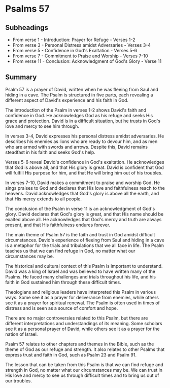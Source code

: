 # Psalms 57

## Subheadings

* From verse 1 - Introduction: Prayer for Refuge - Verses 1-2
* From verse 3 - Personal Distress amidst Adversaries - Verses 3-4
* From verse 5 - Confidence in God's Exaltation - Verses 5-6
* From verse 7 - Commitment to Praise and Worship - Verses 7-10
* From verse 11 - Conclusion: Acknowledgment of God's Glory - Verse 11

## Summary

Psalm 57 is a prayer of David, written when he was fleeing from Saul and hiding in a cave. The Psalm is structured in five parts, each revealing a different aspect of David's experience and his faith in God.

The introduction of the Psalm in verses 1-2 shows David's faith and confidence in God. He acknowledges God as his refuge and seeks His grace and protection. David is in a difficult situation, but he trusts in God's love and mercy to see him through.

In verses 3-4, David expresses his personal distress amidst adversaries. He describes his enemies as lions who are ready to devour him, and as men who are armed with swords and arrows. Despite this, David remains steadfast in his faith and seeks God's help.

Verses 5-6 reveal David's confidence in God's exaltation. He acknowledges that God is above all, and that His glory is great. David is confident that God will fulfill His purpose for him, and that He will bring him out of his troubles.

In verses 7-10, David makes a commitment to praise and worship God. He sings praises to God and declares that His love and faithfulness reach to the heavens. David acknowledges that God's glory is above all the earth, and that His mercy extends to all people.

The conclusion of the Psalm in verse 11 is an acknowledgment of God's glory. David declares that God's glory is great, and that His name should be exalted above all. He acknowledges that God's mercy and truth are always present, and that His faithfulness endures forever.

The main theme of Psalm 57 is the faith and trust in God amidst difficult circumstances. David's experience of fleeing from Saul and hiding in a cave is a metaphor for the trials and tribulations that we all face in life. The Psalm teaches us that we can find refuge in God, no matter what our circumstances may be. 

The historical and cultural context of this Psalm is important to understand. David was a king of Israel and was believed to have written many of the Psalms. He faced many challenges and trials throughout his life, and his faith in God sustained him through these difficult times.

Theologians and religious leaders have interpreted this Psalm in various ways. Some see it as a prayer for deliverance from enemies, while others see it as a prayer for spiritual renewal. The Psalm is often used in times of distress and is seen as a source of comfort and hope.

There are no major controversies related to this Psalm, but there are different interpretations and understandings of its meaning. Some scholars see it as a personal prayer of David, while others see it as a prayer for the nation of Israel.

Psalm 57 relates to other chapters and themes in the Bible, such as the theme of God as our refuge and strength. It also relates to other Psalms that express trust and faith in God, such as Psalm 23 and Psalm 91.

The lesson that can be taken from this Psalm is that we can find refuge and strength in God, no matter what our circumstances may be. We can trust in His love and mercy to see us through difficult times and to bring us out of our troubles.